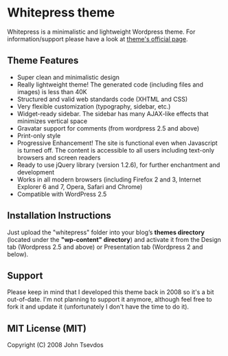 # Whitepress theme #

Whitepress is a minimalistic and lightweight Wordpress theme. For information/support please have a look at [theme's official page](http://www.tsevdos.com/whitepress-theme/ "Whitepress theme").

## Theme Features ##

- Super clean and minimalistic design
- Really lightweight theme! The generated code (including files and images) is less than 40K
- Structured and valid web standards code (XHTML and CSS)
- Very flexible customization (typography, sidebar, etc.)
- Widget-ready sidebar. The sidebar has many AJAX-like effects that minimizes vertical space
- Gravatar support for comments (from wordpress 2.5 and above)
- Print-only style
- Progressive Enhancement! The site is functional even when Javascript is turned off. The content is accessible to all users including text-only browsers and screen readers
- Ready to use jQuery library (version 1.2.6), for further enchantment and development
- Works in all modern browsers (including Firefox 2 and 3, Internet Explorer 6 and 7, Opera, Safari and Chrome)
- Compatible with WordPress 2.5

## Installation Instructions ##

Just upload the "whitepress" folder into your blog’s **themes directory** (located under the **"wp-content" directory**) and activate it from the Design tab (Wordpress 2.5 and above) or Presentation tab (Wordpress 2 and below).

## Support ##

Please keep in mind that I developed this theme back in 2008 so it's a bit out-of-date. I'm not planning to support it anymore, although feel free to fork it and update it (unfortunately I don't have the time to do it).


## MIT License (MIT) ##
Copyright (C) 2008 John Tsevdos